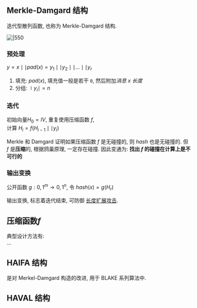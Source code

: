 ## Merkle-Damgard 结构

迭代型散列函数, 也称为 Merkle-Damgard 结构.

![|550](attach/密码学_迭代型散列函数.avif)

### 预处理


$y=x\mid\mid pad(x)=y_{1}\mid\mid y_{2}\mid\mid\dots\mid\mid y_{r}$

1. 填充: $pad(x)$, 填充值一般是若干 `0`, 然后附加*消息 x 长度*
2. 分组: $\mid y_{i}\mid =n$

### 迭代

初始向量$H_{0}=IV$, 重复使用压缩函数 $f$,   
计算 $H_{i}=f(H_{i-1}\mid\mid y_{i})$

Merkle 和 Damgard 证明如果压缩函数 $f$ 是无碰撞的, 则 $hash$ 也是无碰撞的.  但 $f$ 是**压缩**的, 根据鸽巢原理, 一定存在碰撞. 因此变通为: **找出 $f$ 的碰撞在计算上是不可行的**

### 输出变换

公开函数 $g: {0,1}^{m}\rightarrow{0,1}^{n}$, 令 $hash(x)=g(H_{r})$

输出变换, 标志着迭代结束, 可防御 [长度扩展攻击](长度扩展攻击.md).

## 压缩函数$f$

典型设计方法有:  
...

## HAIFA 结构

是对 Merkel-Damgard 构造的改进, 用于 BLAKE 系列算法中.

## HAVAL 结构
